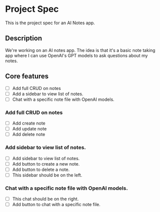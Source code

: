 # Project Spec

This is the project spec for an AI Notes app.

## Description

We're working on an AI notes app. The idea is that it's a basic note taking app where I can use OpenAI's GPT models to ask questions about my notes.

## Core features

- [ ] Add full CRUD on notes
- [ ] Add a sidebar to view list of notes.
- [ ] Chat with a specific note file with OpenAI models.

### Add full CRUD on notes

- [ ] Add create note
- [ ] Add update note
- [ ] Add delete note

### Add sidebar to view list of notes.

- [ ] Add sidebar to view list of notes.
- [ ] Add button to create a new note.
- [ ] Add button to delete a note.
- [ ] This sidebar should be on the left.

### Chat with a specific note file with OpenAI models.

- [ ] This chat should be on the right.
- [ ] Add button to chat with a specific note file.